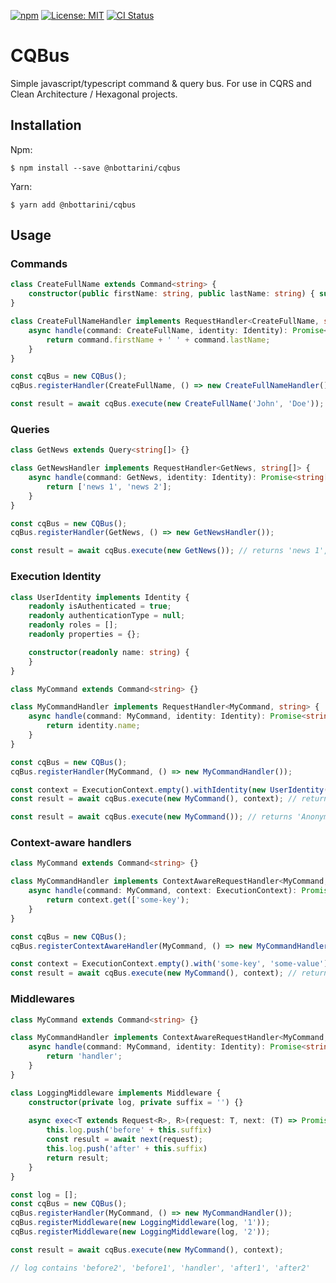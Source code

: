 [![npm](https://img.shields.io/npm/v/@nbottarini/cqbus.svg)](https://www.npmjs.com/package/@nbottarini/cqbus)
[![License: MIT](https://img.shields.io/badge/License-MIT-yellow.svg)](https://opensource.org/licenses/MIT)
[![CI Status](https://github.com/nbottarini/cqbus-js/actions/workflows/main.yml/badge.svg?branch=main)](https://github.com/nbottarini/cqbus-js/actions)

# CQBus
Simple javascript/typescript command &amp; query bus. For use in CQRS and Clean Architecture / Hexagonal projects.

## Installation

Npm:
```
$ npm install --save @nbottarini/cqbus
```

Yarn:
```
$ yarn add @nbottarini/cqbus
```

## Usage

### Commands
```typescript
class CreateFullName extends Command<string> {
    constructor(public firstName: string, public lastName: string) { super(); }
}

class CreateFullNameHandler implements RequestHandler<CreateFullName, string> {
    async handle(command: CreateFullName, identity: Identity): Promise<string> {
        return command.firstName + ' ' + command.lastName;
    }
}

const cqBus = new CQBus();
cqBus.registerHandler(CreateFullName, () => new CreateFullNameHandler());

const result = await cqBus.execute(new CreateFullName('John', 'Doe')); // returns 'John Doe'
```

### Queries
```typescript
class GetNews extends Query<string[]> {}

class GetNewsHandler implements RequestHandler<GetNews, string[]> {
    async handle(command: GetNews, identity: Identity): Promise<string[]> {
        return ['news 1', 'news 2'];
    }
}

const cqBus = new CQBus();
cqBus.registerHandler(GetNews, () => new GetNewsHandler());

const result = await cqBus.execute(new GetNews()); // returns 'news 1', 'news 2'
```

### Execution Identity

```typescript
class UserIdentity implements Identity {
    readonly isAuthenticated = true;
    readonly authenticationType = null;
    readonly roles = [];
    readonly properties = {};

    constructor(readonly name: string) {
    }
}

class MyCommand extends Command<string> {}

class MyCommandHandler implements RequestHandler<MyCommand, string> {
    async handle(command: MyCommand, identity: Identity): Promise<string> {
        return identity.name;
    }
}

const cqBus = new CQBus();
cqBus.registerHandler(MyCommand, () => new MyCommandHandler());

const context = ExecutionContext.empty().withIdentity(new UserIdentity('Alice'));
const result = await cqBus.execute(new MyCommand(), context); // returns 'Alice'

const result = await cqBus.execute(new MyCommand()); // returns 'Anonymous'
```

### Context-aware handlers

```typescript
class MyCommand extends Command<string> {}

class MyCommandHandler implements ContextAwareRequestHandler<MyCommand, string> {
    async handle(command: MyCommand, context: ExecutionContext): Promise<string> {
        return context.get(['some-key');
    }
}

const cqBus = new CQBus();
cqBus.registerContextAwareHandler(MyCommand, () => new MyCommandHandler());

const context = ExecutionContext.empty().with('some-key', 'some-value');
const result = await cqBus.execute(new MyCommand(), context); // returns 'some-value'
```

### Middlewares

```typescript
class MyCommand extends Command<string> {}

class MyCommandHandler implements ContextAwareRequestHandler<MyCommand, string> {
    async handle(command: MyCommand, identity: Identity): Promise<string> {
        return 'handler';
    }
}

class LoggingMiddleware implements Middleware {
    constructor(private log, private suffix = '') {}
    
    async exec<T extends Request<R>, R>(request: T, next: (T) => Promise<R>, context: ExecutionContext): Promise<R> {
        this.log.push('before' + this.suffix)
        const result = await next(request);
        this.log.push('after' + this.suffix)
        return result;
    }
}

const log = [];
const cqBus = new CQBus();
cqBus.registerHandler(MyCommand, () => new MyCommandHandler());
cqBus.registerMiddleware(new LoggingMiddleware(log, '1'));
cqBus.registerMiddleware(new LoggingMiddleware(log, '2'));

const result = await cqBus.execute(new MyCommand(), context);

// log contains 'before2', 'before1', 'handler', 'after1', 'after2'
```
